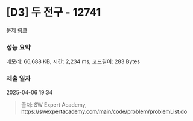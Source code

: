 # [D3] 두 전구 - 12741 

[문제 링크](https://swexpertacademy.com/main/code/problem/problemDetail.do?contestProbId=AXuUo_Tqs9kDFARa) 

### 성능 요약

메모리: 66,688 KB, 시간: 2,234 ms, 코드길이: 283 Bytes

### 제출 일자

2025-04-06 19:34



> 출처: SW Expert Academy, https://swexpertacademy.com/main/code/problem/problemList.do